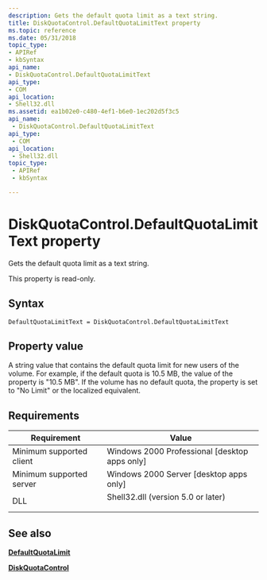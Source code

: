 ```yaml
---
description: Gets the default quota limit as a text string.
title: DiskQuotaControl.DefaultQuotaLimitText property
ms.topic: reference
ms.date: 05/31/2018
topic_type: 
- APIRef
- kbSyntax
api_name: 
- DiskQuotaControl.DefaultQuotaLimitText
api_type: 
- COM
api_location: 
- Shell32.dll
ms.assetid: ea1b02e0-c480-4ef1-b6e0-1ec202d5f3c5
api_name: 
 - DiskQuotaControl.DefaultQuotaLimitText
api_type: 
 - COM
api_location: 
 - Shell32.dll
topic_type: 
 - APIRef
 - kbSyntax

---
```


# DiskQuotaControl.DefaultQuotaLimitText property

Gets the default quota limit as a text string.

This property is read-only.

## Syntax


```JScript
DefaultQuotaLimitText = DiskQuotaControl.DefaultQuotaLimitText
```



## Property value

A string value that contains the default quota limit for new users of the volume. For example, if the default quota is 10.5 MB, the value of the property is "10.5 MB". If the volume has no default quota, the property is set to "No Limit" or the localized equivalent.

## Requirements



| Requirement | Value |
|-------------------------------------|---------------------------------------------------------------------------------------------------------------|
| Minimum supported client<br/> | Windows 2000 Professional \[desktop apps only\]<br/>                                                    |
| Minimum supported server<br/> | Windows 2000 Server \[desktop apps only\]<br/>                                                          |
| DLL<br/>                      | <dl> <dt>Shell32.dll (version 5.0 or later)</dt> </dl> |



## See also

<dl> <dt>

[**DefaultQuotaLimit**](diskquotacontrol-defaultquotalimit.md)
</dt> <dt>

[**DiskQuotaControl**](diskquotacontrol-object.md)
</dt> </dl>

 

 




